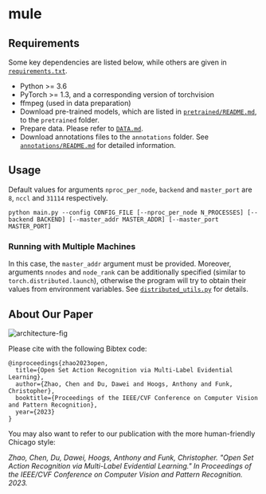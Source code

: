 # mule

## Requirements
Some key dependencies are listed below, while others are given in [`requirements.txt`](https://github.com/Siyu-C/ACAR-Net/blob/master/requirements.txt).
- Python >= 3.6
- PyTorch >= 1.3, and a corresponding version of torchvision
- ffmpeg (used in data preparation)
- Download pre-trained models, which are listed in [`pretrained/README.md`](https://github.com/Siyu-C/ACAR-Net/blob/master/pretrained/README.md), to the `pretrained` folder.
- Prepare data. Please refer to [`DATA.md`](https://github.com/Siyu-C/ACAR-Net/blob/master/DATA.md).
- Download annotations files to the `annotations` folder. See [`annotations/README.md`](https://github.com/Siyu-C/ACAR-Net/blob/master/annotations/README.md) for detailed information.

## Usage
Default values for arguments `nproc_per_node`, `backend` and `master_port` are `8`, `nccl` and `31114` respectively.

```
python main.py --config CONFIG_FILE [--nproc_per_node N_PROCESSES] [--backend BACKEND] [--master_addr MASTER_ADDR] [--master_port MASTER_PORT]
```

### Running with Multiple Machines
In this case, the `master_addr` argument must be provided. Moreover, arguments `nnodes` and `node_rank` can be additionally specified (similar to `torch.distributed.launch`), otherwise the program will try to obtain their values from environment variables. See [`distributed_utils.py`](https://github.com/Siyu-C/ACAR-Net/blob/master/distributed_utils.py) for details.


## About Our Paper
![architecture-fig]

[architecture-fig]: https://github.com/charliezhaoyinpeng/mule/tree/main/figs/architecture.png "architecture"

Please cite with the following Bibtex code:

```
@inproceedings{zhao2023open,
  title={Open Set Action Recognition via Multi-Label Evidential Learning},
  author={Zhao, Chen and Du, Dawei and Hoogs, Anthony and Funk, Christopher},
  booktitle={Proceedings of the IEEE/CVF Conference on Computer Vision and Pattern Recognition},
  year={2023}
}
```

You may also want to refer to our publication with the more human-friendly Chicago style:

*Zhao, Chen, Du, Dawei, Hoogs, Anthony and Funk, Christopher. "Open Set Action Recognition via Multi-Label Evidential Learning." In Proceedings of the IEEE/CVF Conference on Computer Vision and Pattern Recognition. 2023.*
